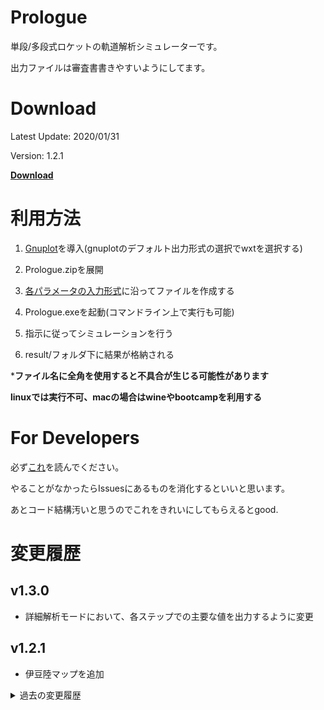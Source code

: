 # Prologue
  単段/多段式ロケットの軌道解析シミュレーターです。

  出力ファイルは審査書書きやすいようにしてます。

# Download
  Latest Update: 2020/01/31

  Version: 1.2.1

  [**Download**](https://raw.githubusercontent.com/FROM-THE-EARTH/Prologue/master/Prologue/Application/Prologue.zip)

# 利用方法
  1. [Gnuplot](https://sourceforge.net/projects/gnuplot/files/gnuplot/5.2.8/)を導入(gnuplotのデフォルト出力形式の選択でwxtを選択する)

  2. Prologue.zipを展開

  3. [各パラメータの入力形式](https://github.com/FROM-THE-EARTH/Prologue/blob/master/docs/INPUT.md)に沿ってファイルを作成する

  4. Prologue.exeを起動(コマンドライン上で実行も可能)

  5. 指示に従ってシミュレーションを行う

  6. result/フォルダ下に結果が格納される
  
  ***ファイル名に全角を使用すると不具合が生じる可能性があります**
  
  **linuxでは実行不可、macの場合はwineやbootcampを利用する**

# For Developers
  必ず[これ](https://github.com/FROM-THE-EARTH/Prologue/blob/master/docs/DEVELOP.md)を読んでください。

  やることがなかったらIssuesにあるものを消化するといいと思います。
  
  あとコード結構汚いと思うのでこれをきれいにしてもらえるとgood.

# 変更履歴

## v1.3.0
 - 詳細解析モードにおいて、各ステップでの主要な値を出力するように変更

## v1.2.1
 - 伊豆陸マップを追加

<details>
<summary>過去の変更履歴</summary>

## v1.2.0
- 圧力中心傾斜、抗力係数傾斜を計算に含むように変更
- 機体速度に対する圧力中心（傾斜），抗力係数（傾斜），法線力係数　を入力するを追加(input/airspeed_param/**.csvとして保存する。指定しない場合は諸元JSONの定数を用いる。傾斜は指定されていない場合0となる。)
- 機体諸元jsonファイルに有効でない値がある場合にエラーを出力するように変更
- 伊豆海の緯度経度情報を設定

## v1.1.1
- 抗力係数の向きを修正
- 風向風速ファイルにヘッダを追加

## v1.1.0
- 伊豆海マップを追加

## v1.0.1
- 弾道シミュレーションモードで最高高度時刻が取得できない不具合を修正

## v1.0.0
- リリース

</details>
